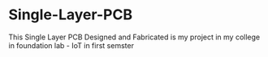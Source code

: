 # Single-Layer-PCB
This Single Layer PCB Designed and Fabricated is my project in my college in foundation lab - IoT in first semster
